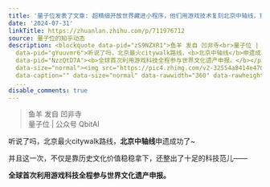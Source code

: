 ```yaml
---
title: '量子位发表了文章: 超精细开放世界藏进小程序，他们用游戏技术复刻北京中轴线，穿越古今的那种'
date: '2024-07-31'
linkTitle: https://zhuanlan.zhihu.com/p/711976712
source: 量子位的知乎动态
description: <blockquote data-pid="zS9NZXR1">鱼羊 发自 凹非寺<br>量子位 | 公众号 QbitAI</blockquote><p
  data-pid="gYuuvmr6">听说了吗，北京最火citywalk路线，<b>北京中轴线</b>申遗成功了~</p><p data-pid="h3HoCH_z">并且这一次，不仅是靠历史文化价值稳稳拿下，还整出了十足的科技范儿——</p><p
  data-pid="NzzQtD7A"><b>全球首次利用游戏科技全程参与世界文化遗产申报。</b></p><p class="ztext-empty-paragraph"><br></p><figure
  data-size="normal"><img src="https://pic4.zhimg.com/v2-32554a8414e470c05435a31363a0a817_b.gif"
  data-caption="" data-size="normal" data-rawwidth="360" data-rawheight="202" data-thumbnail="https://pic4.zhimg.com/v2-32554a8414e470c05435a31363a0a817
  ...
disable_comments: true
---
```

<blockquote data-pid="zS9NZXR1">鱼羊 发自 凹非寺<br>量子位 | 公众号 QbitAI</blockquote><p data-pid="gYuuvmr6">听说了吗，北京最火citywalk路线，<b>北京中轴线</b>申遗成功了~</p><p data-pid="h3HoCH_z">并且这一次，不仅是靠历史文化价值稳稳拿下，还整出了十足的科技范儿——</p><p data-pid="NzzQtD7A"><b>全球首次利用游戏科技全程参与世界文化遗产申报。</b></p><p class="ztext-empty-paragraph"><br></p><figure data-size="normal"><img src="https://pic4.zhimg.com/v2-32554a8414e470c05435a31363a0a817_b.gif" data-caption="" data-size="normal" data-rawwidth="360" data-rawheight="202" data-thumbnail="https://pic4.zhimg.com/v2-32554a8414e470c05435a31363a0a817 ...